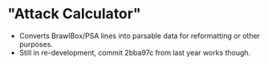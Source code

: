 # "Attack Calculator" #

* Converts BrawlBox/PSA lines into parsable data for reformatting or other purposes.
* Still in re-development, commit 2bba97c from last year works though.